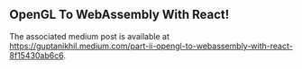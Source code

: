 ## OpenGL To WebAssembly With React!

The associated medium post is available at https://guptanikhil.medium.com/part-ii-opengl-to-webassembly-with-react-8f15430ab6c6.

